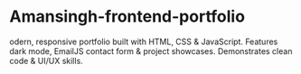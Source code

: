 # Amansingh-frontend-portfolio
odern, responsive portfolio built with HTML, CSS &amp; JavaScript. Features dark mode, EmailJS contact form &amp; project showcases. Demonstrates clean code &amp; UI/UX skills.

